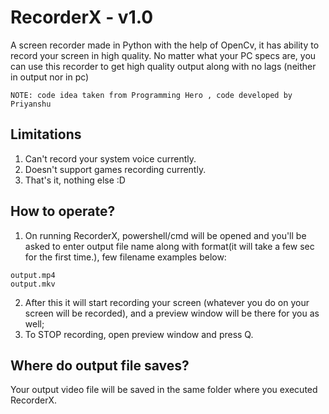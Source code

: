 # RecorderX - v1.0
A screen recorder made in Python with the help of OpenCv, it has ability to record your screen in high quality.
No matter what your PC specs are, you can use this recorder to get high quality output along with no lags (neither in output nor in pc)

`NOTE: code idea taken from Programming Hero , code developed by Priyanshu`
## Limitations
1. Can't record your system voice currently.
2. Doesn't support games recording currently.
3. That's it, nothing else :D

## How to operate?
1. On running RecorderX, powershell/cmd will be opened and you'll be asked to enter output file name along with format(it will take a few sec for the first time.), few filename examples below:
```
output.mp4
output.mkv
```
2. After this it will start recording your screen (whatever you do on your screen will be recorded), and a preview window will be there for you as well;
3. To STOP recording, open preview window and press Q.

## Where do output file saves?
Your output video file will be saved in the same folder where you executed RecorderX.
